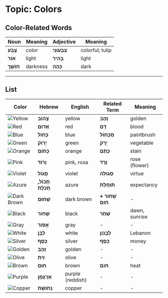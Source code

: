 # Topic: Colors

## Color-Related Words

| Noun | Meaning | Adjective | Meaning |
|--------------|--------------|--------------|--------------|
| **צֶבַע** | color| **צִבְעוֹנִי** | colorful; tulip  |
| **אוֹר** | light | **בָּהִיר** | light |
| **חוֹשֶׁך** | darkness | **כֵּהֶה** | dark |

---

## List

| Color | Hebrew | English | Related Term | Meaning |
|-------|--------|---------|--------------|---------|
| ![Yellow](https://placehold.co/15x15/eeee00/eeee00.png) | **צָהוֹב** | yellow | **זָהָב** | golden |
| ![Red](https://placehold.co/15x15/ff0000/ff0000.png) | **אָדוֹם** | red | **דָם** | blood |
| ![Blue](https://placehold.co/15x15/0000ee/0000ee.png) | **כְּחוֹל** | blue | **מִכְחוֹל** | paintbrush |
| ![Green](https://placehold.co/15x15/00ff00/00ff00.png) | **יָרוֹק** | green | **יָרָק** | vegetable |
| ![Orange](https://placehold.co/15x15/ffa500/ffa500.png) | **כָּתוֹם** | orange | **כֶּתֶם** | stain |
| ![Pink](https://placehold.co/15x15/ffc0cb/ffc0cb.png) | **וָרוֹד** | pink, rosa | **וֶרֶד** | rose (flower) |
| ![Violet](https://placehold.co/15x15/8a2be2/8a2be2.png) | **סָגוֹל** | violet | **סְגוּלָּה** | virtue |
| ![Azure](https://placehold.co/15x15/2282ff/2282ff.png) | **תָכוֹל, תְכֵלֶת** | azure | **תּוֹחֶלֶת** | expectancy |
| ![Dark Brown](https://placehold.co/15x15/8b4513/8b4513.png) | **שָׁחוּם** | dark brown | **שָׁחוֹר + חוּם** | - |
| ![Black](https://placehold.co/15x15/000000/000000.png) | **שָׁחוֹר** | black | **שַׁחַר** | dawn, sunrise |
| ![Gray](https://placehold.co/15x15/808080/808080.png) | **אָפוֹר** | gray | - | - |
| ![White](https://placehold.co/15x15/ffffff/ffffff.png) | **לָבָן** | white | **לְבָנוֹן** | Lebanon |
| ![Silver](https://placehold.co/15x15/c0c0c0/c0c0c0.png) | **כֶּסֶף** | silver | **כֶּסֶף** | money |
| ![Golden](https://placehold.co/15x15/ffd700/ffd700.png) | **זָהָב** | golden | - | - |
| ![Olive](https://placehold.co/15x15/808000/808000.png) | **זַיִת** | olive | - | - |
| ![Brown](https://placehold.co/15x15/a52a2a/a52a2a.png) | **חוּם** | brown | **חוֹם** | heat |
| ![Purple](https://placehold.co/15x15/800080/800080.png) | **אַרְגָּמָן** | purple (reddish) | - | - |
| ![Copper](https://placehold.co/15x15/cd7f32/cd7f32.png) | **נְחוֹשֶׁת** | copper | - | - |
